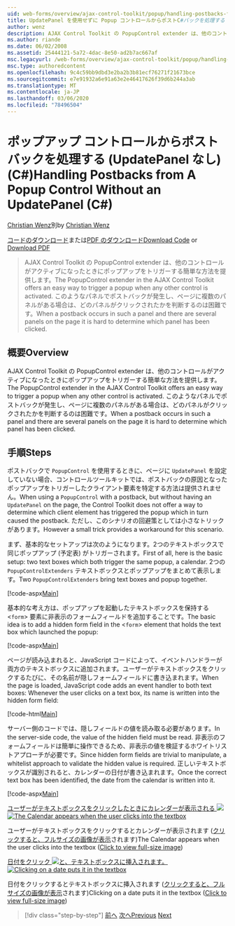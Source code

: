 ```yaml
---
uid: web-forms/overview/ajax-control-toolkit/popup/handling-postbacks-from-a-popup-control-without-an-updatepanel-cs
title: UpdatePanel を使用せずに Popup コントロールからポストC#バックを処理する () |Microsoft Docs
author: wenz
description: AJAX Control Toolkit の PopupControl extender は、他のコントロールがアクティブになったときにポップアップをトリガーする簡単な方法を提供します。 Su でポストバックが発生したとき...
ms.author: riande
ms.date: 06/02/2008
ms.assetid: 25444121-5a72-4dac-8e50-ad2b7ac667af
msc.legacyurl: /web-forms/overview/ajax-control-toolkit/popup/handling-postbacks-from-a-popup-control-without-an-updatepanel-cs
msc.type: authoredcontent
ms.openlocfilehash: 9c4c59bb9dbd3e2ba2b3b81ecf76271f21673bce
ms.sourcegitcommit: e7e91932a6e91a63e2e46417626f39d6b244a3ab
ms.translationtype: MT
ms.contentlocale: ja-JP
ms.lasthandoff: 03/06/2020
ms.locfileid: "78496504"
---
```

# <a name="handling-postbacks-from-a-popup-control-without-an-updatepanel-c"></a><span data-ttu-id="28653-104">ポップアップ コントロールからポストバックを処理する (UpdatePanel なし) (C#)</span><span class="sxs-lookup"><span data-stu-id="28653-104">Handling Postbacks from A Popup Control Without an UpdatePanel (C#)</span></span>

<span data-ttu-id="28653-105">[Christian Wenz](https://github.com/wenz)別</span><span class="sxs-lookup"><span data-stu-id="28653-105">by [Christian Wenz](https://github.com/wenz)</span></span>

<span data-ttu-id="28653-106">[コードのダウンロード](https://download.microsoft.com/download/9/3/f/93f8daea-bebd-4821-833b-95205389c7d0/PopupControl3.cs.zip)または[PDF のダウンロード](https://download.microsoft.com/download/2/d/c/2dc10e34-6983-41d4-9c08-f78f5387d32b/popupcontrol3CS.pdf)</span><span class="sxs-lookup"><span data-stu-id="28653-106">[Download Code](https://download.microsoft.com/download/9/3/f/93f8daea-bebd-4821-833b-95205389c7d0/PopupControl3.cs.zip) or [Download PDF](https://download.microsoft.com/download/2/d/c/2dc10e34-6983-41d4-9c08-f78f5387d32b/popupcontrol3CS.pdf)</span></span>

> <span data-ttu-id="28653-107">AJAX Control Toolkit の PopupControl extender は、他のコントロールがアクティブになったときにポップアップをトリガーする簡単な方法を提供します。</span><span class="sxs-lookup"><span data-stu-id="28653-107">The PopupControl extender in the AJAX Control Toolkit offers an easy way to trigger a popup when any other control is activated.</span></span> <span data-ttu-id="28653-108">このようなパネルでポストバックが発生し、ページに複数のパネルがある場合は、どのパネルがクリックされたかを判断するのは困難です。</span><span class="sxs-lookup"><span data-stu-id="28653-108">When a postback occurs in such a panel and there are several panels on the page it is hard to determine which panel has been clicked.</span></span>

## <a name="overview"></a><span data-ttu-id="28653-109">概要</span><span class="sxs-lookup"><span data-stu-id="28653-109">Overview</span></span>

<span data-ttu-id="28653-110">AJAX Control Toolkit の PopupControl extender は、他のコントロールがアクティブになったときにポップアップをトリガーする簡単な方法を提供します。</span><span class="sxs-lookup"><span data-stu-id="28653-110">The PopupControl extender in the AJAX Control Toolkit offers an easy way to trigger a popup when any other control is activated.</span></span> <span data-ttu-id="28653-111">このようなパネルでポストバックが発生し、ページに複数のパネルがある場合は、どのパネルがクリックされたかを判断するのは困難です。</span><span class="sxs-lookup"><span data-stu-id="28653-111">When a postback occurs in such a panel and there are several panels on the page it is hard to determine which panel has been clicked.</span></span>

## <a name="steps"></a><span data-ttu-id="28653-112">手順</span><span class="sxs-lookup"><span data-stu-id="28653-112">Steps</span></span>

<span data-ttu-id="28653-113">ポストバックで `PopupControl` を使用するときに、ページに `UpdatePanel` を設定していない場合、コントロールツールキットでは、ポストバックの原因となったポップアップをトリガーしたクライアント要素を特定する方法は提供されません。</span><span class="sxs-lookup"><span data-stu-id="28653-113">When using a `PopupControl` with a postback, but without having an `UpdatePanel` on the page, the Control Toolkit does not offer a way to determine which client element has triggered the popup which in turn caused the postback.</span></span> <span data-ttu-id="28653-114">ただし、このシナリオの回避策としては小さなトリックがあります。</span><span class="sxs-lookup"><span data-stu-id="28653-114">However a small trick provides a workaround for this scenario.</span></span>

<span data-ttu-id="28653-115">まず、基本的なセットアップは次のようになります。2つのテキストボックスで同じポップアップ (予定表) がトリガーされます。</span><span class="sxs-lookup"><span data-stu-id="28653-115">First of all, here is the basic setup: two text boxes which both trigger the same popup, a calendar.</span></span> <span data-ttu-id="28653-116">2つの `PopupControlExtenders` テキストボックスとポップアップをまとめて表示します。</span><span class="sxs-lookup"><span data-stu-id="28653-116">Two `PopupControlExtenders` bring text boxes and popup together.</span></span>

[!code-aspx[Main](handling-postbacks-from-a-popup-control-without-an-updatepanel-cs/samples/sample1.aspx)]

<span data-ttu-id="28653-117">基本的な考え方は、ポップアップを起動したテキストボックスを保持する &lt;`form`&gt; 要素に非表示のフォームフィールドを追加することです。</span><span class="sxs-lookup"><span data-stu-id="28653-117">The basic idea is to add a hidden form field in the &lt;`form`&gt; element that holds the text box which launched the popup:</span></span>

[!code-aspx[Main](handling-postbacks-from-a-popup-control-without-an-updatepanel-cs/samples/sample2.aspx)]

<span data-ttu-id="28653-118">ページが読み込まれると、JavaScript コードによって、イベントハンドラーが両方のテキストボックスに追加されます。ユーザーがテキストボックスをクリックするたびに、その名前が隠しフォームフィールドに書き込まれます。</span><span class="sxs-lookup"><span data-stu-id="28653-118">When the page is loaded, JavaScript code adds an event handler to both text boxes: Whenever the user clicks on a text box, its name is written into the hidden form field:</span></span>

[!code-html[Main](handling-postbacks-from-a-popup-control-without-an-updatepanel-cs/samples/sample3.html)]

<span data-ttu-id="28653-119">サーバー側のコードでは、隠しフィールドの値を読み取る必要があります。</span><span class="sxs-lookup"><span data-stu-id="28653-119">In the server-side code, the value of the hidden field must be read.</span></span> <span data-ttu-id="28653-120">非表示のフォームフィールドは簡単に操作できるため、非表示の値を検証するホワイトリストアプローチが必要です。</span><span class="sxs-lookup"><span data-stu-id="28653-120">Since hidden form fields are trivial to manipulate, a whitelist approach to validate the hidden value is required.</span></span> <span data-ttu-id="28653-121">正しいテキストボックスが識別されると、カレンダーの日付が書き込まれます。</span><span class="sxs-lookup"><span data-stu-id="28653-121">Once the correct text box has been identified, the date from the calendar is written into it.</span></span>

[!code-aspx[Main](handling-postbacks-from-a-popup-control-without-an-updatepanel-cs/samples/sample4.aspx)]

<span data-ttu-id="28653-122">[ユーザーがテキストボックスをクリックしたときにカレンダーが表示される ![](handling-postbacks-from-a-popup-control-without-an-updatepanel-cs/_static/image2.png)](handling-postbacks-from-a-popup-control-without-an-updatepanel-cs/_static/image1.png)</span><span class="sxs-lookup"><span data-stu-id="28653-122">[![The Calendar appears when the user clicks into the textbox](handling-postbacks-from-a-popup-control-without-an-updatepanel-cs/_static/image2.png)](handling-postbacks-from-a-popup-control-without-an-updatepanel-cs/_static/image1.png)</span></span>

<span data-ttu-id="28653-123">ユーザーがテキストボックスをクリックするとカレンダーが表示されます ([クリックすると、フルサイズの画像が表示](handling-postbacks-from-a-popup-control-without-an-updatepanel-cs/_static/image3.png)されます)</span><span class="sxs-lookup"><span data-stu-id="28653-123">The Calendar appears when the user clicks into the textbox ([Click to view full-size image](handling-postbacks-from-a-popup-control-without-an-updatepanel-cs/_static/image3.png))</span></span>

<span data-ttu-id="28653-124">[日付をクリック ![と、テキストボックスに挿入されます。](handling-postbacks-from-a-popup-control-without-an-updatepanel-cs/_static/image5.png)](handling-postbacks-from-a-popup-control-without-an-updatepanel-cs/_static/image4.png)</span><span class="sxs-lookup"><span data-stu-id="28653-124">[![Clicking on a date puts it in the textbox](handling-postbacks-from-a-popup-control-without-an-updatepanel-cs/_static/image5.png)](handling-postbacks-from-a-popup-control-without-an-updatepanel-cs/_static/image4.png)</span></span>

<span data-ttu-id="28653-125">日付をクリックするとテキストボックスに挿入されます ([クリックすると、フルサイズの画像が表示](handling-postbacks-from-a-popup-control-without-an-updatepanel-cs/_static/image6.png)されます)</span><span class="sxs-lookup"><span data-stu-id="28653-125">Clicking on a date puts it in the textbox ([Click to view full-size image](handling-postbacks-from-a-popup-control-without-an-updatepanel-cs/_static/image6.png))</span></span>

> [!div class="step-by-step"]
> <span data-ttu-id="28653-126">[前へ](handling-postbacks-from-a-popup-control-with-an-updatepanel-cs.md)
> [次へ](using-multiple-popup-controls-vb.md)</span><span class="sxs-lookup"><span data-stu-id="28653-126">[Previous](handling-postbacks-from-a-popup-control-with-an-updatepanel-cs.md)
[Next](using-multiple-popup-controls-vb.md)</span></span>
